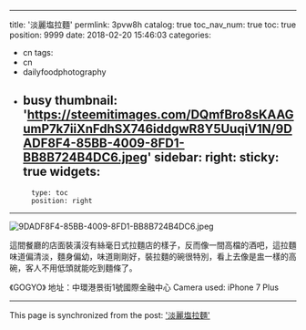 
---
title: '淡麗塩拉麵'
permlink: 3pvw8h
catalog: true
toc_nav_num: true
toc: true
position: 9999
date: 2018-02-20 15:46:03
categories:
- cn
tags:
- cn
- dailyfoodphotography
- busy
thumbnail: 'https://steemitimages.com/DQmfBro8sKAAGumP7k7iiXnFdhSX746iddgwR8Y5UuqiV1N/9DADF8F4-85BB-4009-8FD1-BB8B724B4DC6.jpeg'
sidebar:
    right:
        sticky: true
widgets:
    -
        type: toc
        position: right
---






![9DADF8F4-85BB-4009-8FD1-BB8B724B4DC6.jpeg](https://steemitimages.com/DQmfBro8sKAAGumP7k7iiXnFdhSX746iddgwR8Y5UuqiV1N/9DADF8F4-85BB-4009-8FD1-BB8B724B4DC6.jpeg)

這間餐廳的店面裝潢沒有絲毫日式拉麵店的樣子，反而像一間高檔的酒吧，這拉麵味道偏清淡，麵身偏幼，味道剛剛好，裝拉麵的碗很特別，看上去像是盅一樣的高碗，客人不用低頭就能吃到麵條了。


《GOGYO》
地址：中環港景街1號國際金融中心
Camera used: iPhone 7 Plus

- - -

This page is synchronized from the post: ['淡麗塩拉麵'](https://steemit.com/@htliao/3pvw8h)
